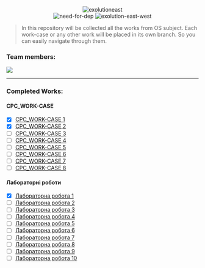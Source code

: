 <div align="center">
  <img src="https://github.com/user-attachments/assets/dcdd0d7c-164c-4a93-a6d8-84b6015c07aa" alt="exolutioneast">
</div>

<div align="center">
  <img src="https://github.com/user-attachments/assets/40402891-2a4d-425e-893c-8baeb86fb0b6" alt="need-for-dep">
  <img src="https://github.com/user-attachments/assets/f2633ec7-33bf-4506-9dcc-2ae1c6cba7ba" alt="exolution-east-west">
</div>

> In this repository will be collected all the works from OS subject. Each work-case or any other work will be placed in its own branch. So you can easily navigate through them.

### Team members:
<a href="https://github.com/refilutub/operationsystems/graphs/contributors">
  <img src="https://contrib.rocks/image?repo=refilutub/operationsystems" />
</a>

---

### Completed Works:

#### **СРС_WORK-CASE**
- [x] [СРС_WORK-CASE 1](https://github.com/refilutub/operationsystems/tree/%D0%A1%D0%A0%D0%A1_WORK-CASE-%E2%84%961)
- [x] [СРС_WORK-CASE 2](https://github.com/refilutub/operationsystems/tree/%D0%A1%D0%A0%D0%A1_WORK-CASE-%E2%84%962)
- [ ] [СРС_WORK-CASE 3](https://github.com/refilutub/operationsystems/tree/SRC_WORK-CASE-3)
- [ ] [СРС_WORK-CASE 4](https://github.com/refilutub/operationsystems/tree/SRC_WORK-CASE-4)
- [ ] [СРС_WORK-CASE 5](https://github.com/refilutub/operationsystems/tree/SRC_WORK-CASE-5)
- [ ] [СРС_WORK-CASE 6](https://github.com/refilutub/operationsystems/tree/SRC_WORK-CASE-6)
- [ ] [СРС_WORK-CASE 7](https://github.com/refilutub/operationsystems/tree/SRC_WORK-CASE-7)
- [ ] [СРС_WORK-CASE 8](https://github.com/refilutub/operationsystems/tree/SRC_WORK-CASE-8)

#### **Лабораторні роботи**
- [x] [Лабораторна робота 1](https://github.com/refilutub/operationsystems/tree/%D0%9B%D0%B0%D0%B1%D0%BE%D1%80%D0%B0%D1%82%D0%BE%D1%80%D0%BD%D0%B0-%D1%80%D0%BE%D0%B1%D0%BE%D1%82%D0%B0-%E2%84%961-(%D0%B7%D0%B2%D1%96%D1%82))
- [ ] [Лабораторна робота 2](https://github.com/refilutub/operationsystems/tree/Lab-2)
- [ ] [Лабораторна робота 3](https://github.com/refilutub/operationsystems/tree/Lab-3)
- [ ] [Лабораторна робота 4](https://github.com/refilutub/operationsystems/tree/Lab-4)
- [ ] [Лабораторна робота 5](https://github.com/refilutub/operationsystems/tree/Lab-5)
- [ ] [Лабораторна робота 6](https://github.com/refilutub/operationsystems/tree/Lab-6)
- [ ] [Лабораторна робота 7](https://github.com/refilutub/operationsystems/tree/Lab-7)
- [ ] [Лабораторна робота 8](https://github.com/refilutub/operationsystems/tree/Lab-8)
- [ ] [Лабораторна робота 9](https://github.com/refilutub/operationsystems/tree/Lab-9)
- [ ] [Лабораторна робота 10](https://github.com/refilutub/operationsystems/tree/Lab-10)
